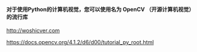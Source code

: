 #### 对于使用Python的计算机视觉，您可以使用名为 OpenCV （开源计算机视觉）的流行库

http://woshicver.com

https://docs.opencv.org/4.1.2/d6/d00/tutorial_py_root.html